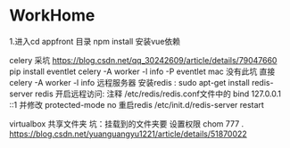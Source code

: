 # WorkHome
1.进入cd appfront 目录
npm install 安装vue依赖

celery 采坑
https://blog.csdn.net/qq_30242609/article/details/79047660
pip install eventlet
celery -A <mymodule> worker -l info -P eventlet
mac 没有此坑 直接 celery -A <mymodule> worker -l info
远程服务器
安装redis  :  sudo apt-get install redis-server 
redis 开启远程访问:
注释 /etc/redis/redis.conf文件中的   bind 127.0.0.1 ::1 
并修改  protected-mode no  重启redis  /etc/init.d/redis-server restart

virtualbox 共享文件夹
坑：挂载到的文件夹要 设置权限 chom 777 . 
https://blog.csdn.net/yuanguangyu1221/article/details/51870022